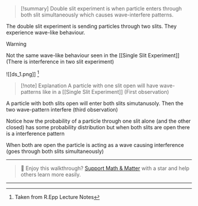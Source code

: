 
>[!summary]
Double slit experiment is when particle enters through both slit simultaneously which causes wave-interfere patterns.


The double slit experiment is sending particles through two slits. They experience wave-like behaviour. 

>[!warning]
Not the same wave-like behaviour seen in the [[Single Slit Experiment]] (There is interference in two slit experiment)

![[ds_1.png]]
[^1]
>[!note] Explanation 
A particle with one slit open will have wave-patterns like in a [[Single Slit Experiment]] (First observation)
>
A particle with both slits open will enter both slits simutanusoly. Then the two wave-pattern interfere (third observation)

Notice how the probability of a particle through one slit alone (and the other closed) has some probability distribution but when both slits are open there is a interference pattern 

When both are open the particle is acting as a wave causing interference (goes through both slits simultaneously)



[^1]: Taken from R.Epp Lecture Notes

---

> 🧠 Enjoy this walkthrough? [Support Math & Matter](https://github.com/rajeevphysics/Obsidan-MathMatter) with a star and help others learn more easily.

---

